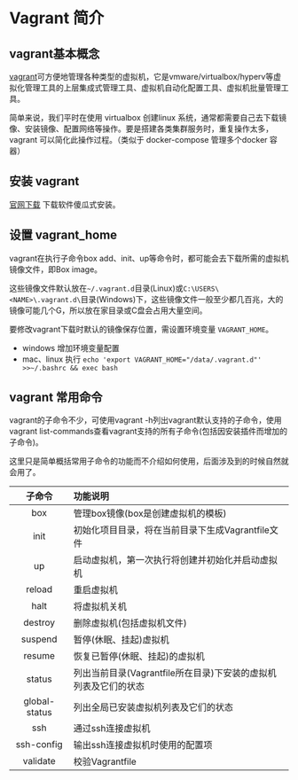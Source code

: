 # Vagrant 简介

## vagrant基本概念
[vagrant](https://www.vagrantup.com/intro)可方便地管理各种类型的虚拟机，它是vmware/virtualbox/hyperv等虚拟化管理工具的上层集成式管理工具、虚拟机自动化配置工具、虚拟机批量管理工具。

简单来说，我们平时在使用 virtualbox 创建linux 系统，通常都需要自己去下载镜像、安装镜像、配置网络等操作。要是搭建各类集群服务时，重复操作太多，vagrant 可以简化此操作过程。（类似于 docker-compose 管理多个docker 容器）


## 安装 vagrant

[官网下载](https://www.vagrantup.com/downloads) 下载软件傻瓜式安装。

## 设置 vagrant_home
vagrant在执行子命令box add、init、up等命令时，都可能会去下载所需的虚拟机镜像文件，即Box image。

这些镜像文件默认放在`~/.vagrant.d`目录(Linux)或`C:\USERS\<NAME>\.vagrant.d\`目录(Windows)下，这些镜像文件一般至少都几百兆，大的镜像可能几个G，所以放在家目录或C盘会占用大量空间。

要修改vagrant下载时默认的镜像保存位置，需设置环境变量 `VAGRANT_HOME`。

- windows 增加环境变量配置
- mac、linux 执行 `echo 'export VAGRANT_HOME="/data/.vagrant.d"' >>~/.bashrc && exec bash`

## vagrant 常用命令

vagrant的子命令不少，可使用vagrant -h列出vagrant默认支持的子命令，使用vagrant list-commands查看vagrant支持的所有子命令(包括因安装插件而增加的子命令)。

这里只是简单概括常用子命令的功能而不介绍如何使用，后面涉及到的时候自然就会用了。

|    子命令     | 功能说明                                                     |
| :-----------: | :----------------------------------------------------------- |
|      box      | 管理box镜像(box是创建虚拟机的模板)                           |
|     init      | 初始化项目目录，将在当前目录下生成Vagrantfile文件            |
|      up       | 启动虚拟机，第一次执行将创建并初始化并启动虚拟机             |
|    reload     | 重启虚拟机                                                   |
|     halt      | 将虚拟机关机                                                 |
|    destroy    | 删除虚拟机(包括虚拟机文件)                                   |
|    suspend    | 暂停(休眠、挂起)虚拟机                                       |
|    resume     | 恢复已暂停(休眠、挂起)的虚拟机                               |
|    status     | 列出当前目录(Vagrantfile所在目录)下安装的虚拟机列表及它们的状态 |
| global-status | 列出全局已安装虚拟机列表及它们的状态                         |
|      ssh      | 通过ssh连接虚拟机                                            |
|  ssh-config   | 输出ssh连接虚拟机时使用的配置项                              |
|   validate    | 校验Vagrantfile                                              |

